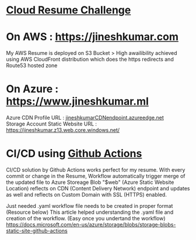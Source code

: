 # [Cloud Resume Challenge](https://acloudguru.com/blog/engineering/cloudguruchallenge-your-resume-in-azure)

# On AWS : https://jineshkumar.com
My AWS Resume is deployed on S3 Bucket > High awailibility achieved using AWS CloudFront distribution which does the https redirects and Route53 hosted zone


# On Azure : https://www.jineshkumar.ml  
Azure CDN Profile URL : [jineshkumarCDNendpoint.azureedge.net](https://jineshkumarcdnendpoint.azureedge.net/)  
Storage Account Static Website URL : https://jineshkumar.z13.web.core.windows.net/

# CI/CD using [Github Actions](https://docs.microsoft.com/en-us/azure/storage/blobs/storage-blobs-static-site-github-actions)

CI/CD solution by Github Actions works perfect for my resume. With every commit or change in the Resume, Workflow automatically trigger merge of the updated file to Azure Storeage Blob "$web" (Azure Static Website Location) reflects on CDN (Content Delivery Network) endpoint and updates as well and reflects on Custom Domain with SSL (HTTPS) enabled.

Just needed .yaml workflow file needs to be created in proper format (Resource below)
This article helped understanding the .yaml file and creation of the workflow. (Easy once you undertand the workflow)  
https://docs.microsoft.com/en-us/azure/storage/blobs/storage-blobs-static-site-github-actions
